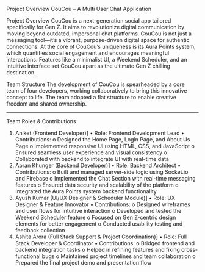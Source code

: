 Project Overview
CouCou – A Multi User Chat Application

Project Overview
CouCou is a next-generation social app tailored specifically for Gen Z. It aims to revolutionize digital communication by moving beyond outdated, impersonal chat platforms. CouCou is not just a messaging tool—it’s a vibrant, purpose-driven digital space for authentic connections.
At the core of CouCou’s uniqueness is its Aura Points system, which quantifies social engagement and encourages meaningful interactions. Features like a minimalist UI, a Weekend Scheduler, and an intuitive interface set CouCou apart as the ultimate Gen Z chilling destination.

Team Structure
The development of CouCou is spearheaded by a core team of four developers, working collaboratively to bring this innovative concept to life. The team adopted a flat structure to enable creative freedom and shared ownership.
________________________________________
Team Roles & Contributions
1. Aniket (Frontend Developer)]
•	Role: Frontend Development Lead
•	Contributions:
o	Designed the Home Page, Login Page, and About Us Page
o	Implemented responsive UI using HTML, CSS, and JavaScript
o	Ensured seamless user experience and visual consistency
o	Collaborated with backend to integrate UI with real-time data
2.  Apran Khunger (Backend Developer)]
•	Role: Backend Architect
•	Contributions:
o	Built and managed server-side logic using Socket.io and Firebase
o	Implemented the Chat Section with real-time messaging features
o	Ensured data security and scalability of the platform
o	Integrated the Aura Points system backend functionality
3. Ayush Kumar (UI/UX Designer & Scheduler Module)]
•	Role: UX Designer & Feature Innovator
•	Contributions:
o	Designed wireframes and user flows for intuitive interaction
o	Developed and tested the Weekend Scheduler feature
o	Focused on Gen Z-centric design elements for better engagement
o	Conducted usability testing and feedback collection
4. Ashita Arora (Full Stack Support & Project Coordination)]
•	Role: Full Stack Developer & Coordinator
•	Contributions:
o	Bridged frontend and backend integration tasks
o	Helped in refining features and fixing cross-functional bugs
o	Maintained project timelines and team collaboration
o	Prepared the final project demo and presentation flow

